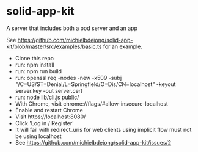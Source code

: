 # solid-app-kit

A server that includes both a pod server and an app

See https://github.com/michielbdejong/solid-app-kit/blob/master/src/examples/basic.ts
for an example.

- Clone this repo
- run: npm install
- run: npm run build
- run: openssl req -nodes -new -x509 -subj "/C=US/ST=Denial/L=Springfield/O=Dis/CN=localhost" -keyout server.key -out server.cert
- run: node lib/cli.js public/
- With Chrome, visit chrome://flags/#allow-insecure-localhost
- Enable and restart Chrome
- Visit https://localhost:8080/
- Click 'Log in / Register'
- It will fail with redirect_uris for web clients using implicit flow must not be using localhost
- See https://github.com/michielbdejong/solid-app-kit/issues/2

